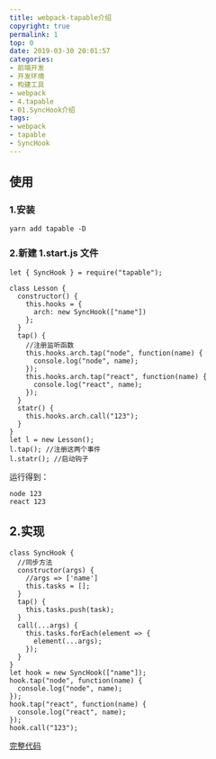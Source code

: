 ```yaml
---
title: webpack-tapable介绍
copyright: true
permalink: 1
top: 0
date: 2019-03-30 20:01:57
categories:
- 前端开发
- 开发环境
- 构建工具
- webpack
- 4.tapable
- 01.SyncHook介绍
tags:
- webpack
- tapable
- SyncHook
---
```


## 使用

### 1.安装

```
yarn add tapable -D
```

### 2.新建 1.start.js 文件

```
let { SyncHook } = require("tapable");

class Lesson {
  constructor() {
    this.hooks = {
      arch: new SyncHook(["name"])
    };
  }
  tap() {
    //注册监听函数
    this.hooks.arch.tap("node", function(name) {
      console.log("node", name);
    });
    this.hooks.arch.tap("react", function(name) {
      console.log("react", name);
    });
  }
  statr() {
    this.hooks.arch.call("123");
  }
}
let l = new Lesson();
l.tap(); //注册这两个事件
l.statr(); //启动钩子
```

运行得到：

```
node 123
react 123
```

## 2.实现

```
class SyncHook {
  //同步方法
  constructor(args) {
    //args => ['name']
    this.tasks = [];
  }
  tap() {
    this.tasks.push(task);
  }
  call(...args) {
    this.tasks.forEach(element => {
      element(...args);
    });
  }
}
let hook = new SyncHook(["name"]);
hook.tap("node", function(name) {
  console.log("node", name);
});
hook.tap("react", function(name) {
  console.log("react", name);
});
hook.call("123");
```

[完整代码](https://github.com/zhoubichuan/frontend-note/tree/master/3.dev/3.scaffolding/1.webpack/4.tapable/1.SyncHook)
